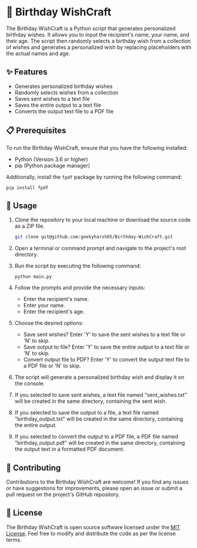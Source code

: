 # 🎉 Birthday WishCraft

The Birthday WishCraft is a Python script that generates personalized birthday wishes. It allows you to input the recipient's name, your name, and their age. The script then randomly selects a birthday wish from a collection of wishes and generates a personalized wish by replacing placeholders with the actual names and age.

## ✨ Features

- Generates personalized birthday wishes
- Randomly selects wishes from a collection
- Saves sent wishes to a text file
- Saves the entire output to a text file
- Converts the output text file to a PDF file

## 📋 Prerequisites

To run the Birthday WishCraft, ensure that you have the following installed:

- Python (Version 3.6 or higher)
- pip (Python package manager)

Additionally, install the `fpdf` package by running the following command:

```
pip install fpdf
```

## 🚀 Usage

1. Clone the repository to your local machine or download the source code as a ZIP file.
    
    ```bash
    git clone git@github.com:geekyharsh05/Birthday-WishCraft.git
    ```

2. Open a terminal or command prompt and navigate to the project's root directory.

3. Run the script by executing the following command:
   ```
   python main.py
   ```

4. Follow the prompts and provide the necessary inputs:
   - Enter the recipient's name.
   - Enter your name.
   - Enter the recipient's age.

5. Choose the desired options:
   - Save sent wishes? Enter 'Y' to save the sent wishes to a text file or 'N' to skip.
   - Save output to file? Enter 'Y' to save the entire output to a text file or 'N' to skip.
   - Convert output file to PDF? Enter 'Y' to convert the output text file to a PDF file or 'N' to skip.

6. The script will generate a personalized birthday wish and display it on the console.

7. If you selected to save sent wishes, a text file named "sent_wishes.txt" will be created in the same directory, containing the sent wish.

8. If you selected to save the output to a file, a text file named "birthday_output.txt" will be created in the same directory, containing the entire output.

9. If you selected to convert the output to a PDF file, a PDF file named "birthday_output.pdf" will be created in the same directory, containing the output text in a formatted PDF document.

## 🤝 Contributing

Contributions to the Birthday WishCraft are welcome! If you find any issues or have suggestions for improvements, please open an issue or submit a pull request on the project's GitHub repository.

## 📄 License

The Birthday WishCraft is open source software licensed under the [MIT License](LICENSE). Feel free to modify and distribute the code as per the license terms.